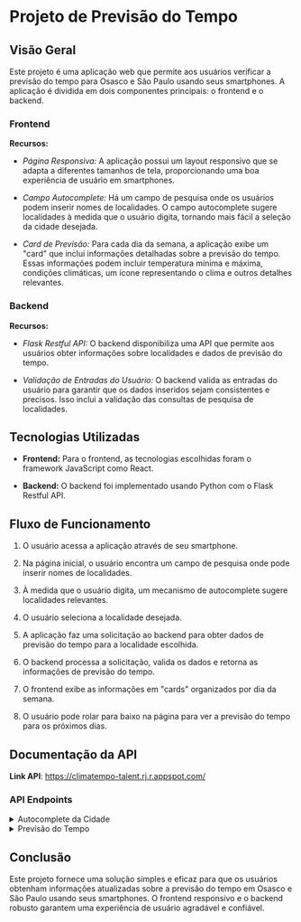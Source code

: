 # Projeto de Previsão do Tempo 

## Visão Geral

Este projeto é uma aplicação web que permite aos usuários verificar a previsão do tempo para Osasco e São Paulo usando seus smartphones. A aplicação é dividida em dois componentes principais: o frontend e o backend.

### Frontend

**Recursos:**

- *Página Responsiva:* A aplicação possui um layout responsivo que se adapta a diferentes tamanhos de tela, proporcionando uma boa experiência de usuário em smartphones.

- *Campo Autocomplete:* Há um campo de pesquisa onde os usuários podem inserir nomes de localidades. O campo autocomplete sugere localidades à medida que o usuário digita, tornando mais fácil a seleção da cidade desejada.

- *Card de Previsão:* Para cada dia da semana, a aplicação exibe um "card" que inclui informações detalhadas sobre a previsão do tempo. Essas informações podem incluir temperatura mínima e máxima, condições climáticas, um ícone representando o clima e outros detalhes relevantes.

### Backend

**Recursos:**

- *Flask Restful API:* O backend disponibiliza uma API que permite aos usuários obter informações sobre localidades e dados de previsão do tempo.

- *Validação de Entradas do Usuário:* O backend valida as entradas do usuário para garantir que os dados inseridos sejam consistentes e precisos. Isso inclui a validação das consultas de pesquisa de localidades.

## Tecnologias Utilizadas

- **Frontend:** Para o frontend, as tecnologias escolhidas foram o framework JavaScript como React.

- **Backend:** O backend foi implementado usando Python com o Flask Restful API.

## Fluxo de Funcionamento

1. O usuário acessa a aplicação através de seu smartphone.

2. Na página inicial, o usuário encontra um campo de pesquisa onde pode inserir nomes de localidades.

3. À medida que o usuário digita, um mecanismo de autocomplete sugere localidades relevantes.

4. O usuário seleciona a localidade desejada.

5. A aplicação faz uma solicitação ao backend para obter dados de previsão do tempo para a localidade escolhida.

6. O backend processa a solicitação, valida os dados e retorna as informações de previsão do tempo.

7. O frontend exibe as informações em "cards" organizados por dia da semana.

8. O usuário pode rolar para baixo na página para ver a previsão do tempo para os próximos dias.

## Documentação da API

**Link API**: 
https://climatempo-talent.rj.r.appspot.com/

### API Endpoints

<details>
<summary>Autocomplete da Cidade</summary>

```http
   GET /autocomplete_city
```

*Method:* GET

*Endpoint:* autocomplete_city

*Parameters:*
* user_input (required: True, String)

*Example:* 

```json
{
  "results":[
    {
      "id":3735,
      "name":"Osasco",
      "state":"SP"
    }
  ]
}
```

**Link:** 
https://climatempo-talent.rj.r.appspot.com/autocomplete_city?user_input=Osas
</details>

<details>
<summary>Previsão do Tempo</summary>

```http
   GET /weatherforecast
```

*Method:* GET

*Endpoint:* weatherforecast

*Parameters:*
* city_id (required: True, Integer)
* unit_temperature (required: True, String, 'fahrenheit' ou 'celsius')
* unit_precipitation (required: True, String, 'inch' ou 'mm')

*Example:*

```json
[
  {
    "locale": {
      "id": 3735,
      "latitude": -23.532,
      "longitude": -46.792,
      "name": "Osasco",
      "state": "SP"
    },
    "period": {
      "begin": "2017-02-01",
      "end": "2017-02-07"
    },
    "weather": [
      {
        "date": "2017-02-01",
        "rain": {
          "precipitation": 0.8,
          "probability": 60
        },
        "temperature": {
          "max": 82,
          "min": 68
        },
        "text": "Sol com muitas nuvens durante o dia. Períodos de nublado, com chuva a qualquer hora."
      },
      {
        "date": "2017-02-02",
        "rain": {
          "precipitation": 0.4,
          "probability": 60
        },
        "temperature": {
          "max": 86,
          "min": 70
        },
        "text": "Sol com muitas nuvens durante o dia. Per\u00edodos de nublado, com chuva a qualquer hora."
      },
      {...},
      {...},
      {...},
      {...},
      {...},
      {...}
    ]
  }
]
```

**Link:** 
https://climatempo-talent.rj.r.appspot.com/weatherforecast?city_id=3735&unit_temperature=fahrenheit&unit_precipitation=inch
</details>


## Conclusão

Este projeto fornece uma solução simples e eficaz para que os usuários obtenham informações atualizadas sobre a previsão do tempo em Osasco e São Paulo usando seus smartphones. O frontend responsivo e o backend robusto garantem uma experiência de usuário agradável e confiável.
